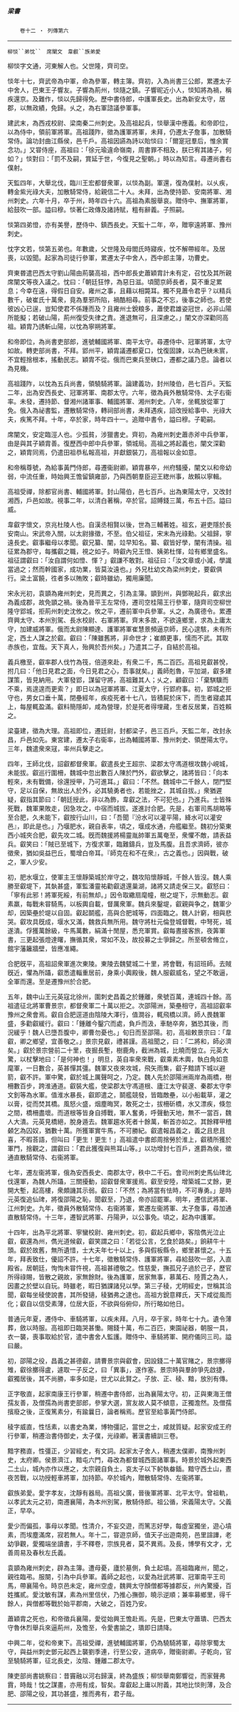 

##### 梁書
　　`卷十二 ‧ 列傳第六`

* * *

`柳惔``弟忱``　席闡文　韋叡``族弟愛`

柳惔字文通，河東解人也。父世隆，齊司空。

惔年十七，齊武帝為中軍，命為參軍，轉主簿。齊初，入為尚書三公郎，累遷太子中舍人，巴東王子響友。子響為荊州，惔隨之鎮。子響昵近小人，惔知將為禍，稱疾還京。及難作，惔以先歸得免。歷中書侍郎，中護軍長史。出為新安太守，居郡，以無政績，免歸。乆之，為右軍諮議參軍事。

建武末，為西戎校尉、梁南秦二州刺史。及高祖起兵，惔舉漢中應義。和帝即位，以為侍中，領前軍將軍。高祖踐阼，徵為護軍將軍，未拜，仍遷太子詹事，加散騎常侍。論功封曲江縣侯，邑千戶。高祖因讌為詩以貽惔曰：「爾寔冠羣后，惟余實念功。」又甞侍座，高祖曰：「徐元瑜違命嶺南，周書罪不相及，朕已宥其諸子，何如？」惔對曰：「罰不及嗣，賞延于世，今復見之聖朝。」時以為知言。尋遷尚書右僕射。

天監四年，大舉北伐，臨川王宏都督衆軍，以惔為副。軍還，復為僕射。以乆疾，轉金紫光祿大夫，加散騎常侍，給親信二十人。未拜，出為使持節、安南將軍、湘州刺史。六年十月，卒于州，時年四十六。高祖為素服舉哀。贈侍中、撫軍將軍，給鼓吹一部。謚曰穆。惔著仁政傳及諸詩賦，粗有辭義。子照嗣。

惔第四弟憕，亦有美譽，歷侍中、鎮西長史。天監十二年，卒，贈寧遠將軍、豫州刺史。

忱字文若，惔第五弟也。年數歲，父世隆及母閻氏時寢疾，忱不解帶經年。及居喪，以毀聞。起家為司徒行參軍，累遷太子中舍人，西中郎主簿，功曹史。

齊東昬遣巴西太守劉山陽由荊襲高祖，西中郎長史蕭穎胄計未有定，召忱及其所親席闡文等夜入議之。忱曰：「朝廷狂悖，為惡日滋。頃聞京師長者，莫不重足累息；今幸在遠，得假日自安。雍州之事，且藉以相斃耳。獨不見蕭令君乎？以精兵數千，破崔氏十萬衆，竟為羣邪所陷，禍酷相尋。前事之不忘，後事之師也。若使彼凶心已逞，豈知使君不係踵而及？且雍州士銳粮多，蕭使君雄姿冠世，必非山陽所能擬；若破山陽，荊州復受失律之責。進退無可，且深慮之。」闡文亦深勸同高祖。穎胄乃誘斬山陽，以忱為寧朔將軍。

和帝即位，為尚書吏部郎，進號輔國將軍、南平太守。尋遷侍中、冠軍將軍，太守如故。轉吏部尚書，不拜。郢州平，穎胄議遷都夏口，忱復固諫，以為巴硤未賔，不宜輕捨根本，搖動民志。穎胄不從。俄而巴東兵至硤口，遷都之議乃息。論者以為見機。

高祖踐阼，以忱為五兵尚書，領驍騎將軍。論建義功，封州陵伯，邑七百戶。天監二年，出為安西長史、冠軍將軍、南郡太守。六年，徵為員外散騎常侍、太子右衞率。未發，遷持節、督湘州諸軍事、輔國將軍、湘州刺史。八年，坐輒放從軍丁免。俄入為祕書監，遷散騎常侍，轉祠部尚書，未拜遇疾，詔改授給事中、光祿大夫，疾篤不拜。十年，卒於家，時年四十一。追贈中書令，謚曰穆。子範嗣。

席闡文，安定臨涇人也。少孤貧，涉獵書史。齊初，為雍州刺史蕭赤斧中兵參軍，由是與其子穎胄善。復歷西中郎中兵參軍，領城局。高祖之將起義也，闡文深勸之，穎胄同焉，仍遣田祖恭私報高祖，并獻銀裝刀，高祖報以金如意。

和帝稱尊號，為給事黃門侍郎，尋遷衞尉卿。穎胄暴卒，州府騷擾，闡文以和帝幼弱，中流任重，時始興王憺留鎮雍部，乃與西朝羣臣迎王緫州事，故賴以寧輯。

高祖受禪，除都官尚書、輔國將軍。封山陽伯，邑七百戶。出為東陽太守，又改封湘西，戶邑如故。視事二年，以清白著稱，卒於官。詔賻錢三萬，布五十匹。謚曰威。

韋叡字懷文，京兆杜陵人也。自漢丞相賢以後，世為三輔著姓。祖玄，避吏隱於長安南山。宋武帝入關，以太尉掾徵，不至。伯父祖征，宋末為光祿勳。父祖歸，寧遠長史。叡事繼母以孝聞。叡兄纂、闡，竝早知名。纂、叡皆好學，闡有清操。祖征累為郡守，每攜叡之職，視之如子。時叡內兄王憕、姨弟杜惲，竝有鄉里盛名。祖征謂叡曰：「汝自謂何如憕、惲？」叡謙不敢對。祖征曰：「汝文章或小減，學識當過之；然而幹國家，成功業，皆莫汝遠也。」外兄杜幼文為梁州刺史，要叡俱行。梁土富饒，徃者多以賄敗；叡時雖幼，獨用廉聞。

宋永光初，袁顗為雍州刺史，見而異之，引為主簿。顗到州，與鄧琬起兵，叡求出為義成郡，故免顗之禍。後為晉平王左常侍，遷司空桂陽王行參軍，隨齊司空柳世隆守郢城，拒荊州刺史沈攸之。攸之平，遷前軍中兵參軍。乆之，為廣德令。累遷齊興太守、本州別駕、長水校尉、右軍將軍。齊末多故，不欲遠鄉里，求為上庸太守，加建威將軍。俄而太尉陳顯達、護軍將軍崔慧景頻逼京師，民心遑駭，未有所定，西土人謀之於叡。叡曰：「陳雖舊將，非命世才；崔頗更事，懦而不武。其取赤族也，宜哉。天下真人，殆興於吾州矣。」乃遣其二子，自結於高祖。

義兵檄至，叡率郡人伐竹為筏，倍道來赴，有衆二千，馬二百匹。高祖見叡甚悅，拊几曰：「他日見君之面，今日見君之心，吾事就矣。」義師剋魯，平加湖，叡多建謀策，皆見納用。大軍發郢，謀留守將，高祖難其人；乆之，顧叡曰：「棄騏驥而不乘，焉遑遑而更索？」即日以為冠軍將軍、江夏太守，行郢府事。初，郢城之拒守也，男女口垂十萬，閉壘經年，疾疫死者十七八，皆積屍於床下，而生者寢處其上，每屋輒盈滿。叡料簡隱卹，咸為營理，於是死者得埋藏，生者反居業，百姓賴之。

梁臺建，徵為大理。高祖即位，遷廷尉，封都梁子，邑三百戶。天監二年，改封永昌，戶邑如先。東宮建，遷太子右衞率，出為輔國將軍、豫州刺史、領歷陽太守。三年，魏遣衆來冦，率州兵擊走之。

四年，王師北伐，詔叡都督衆軍。叡遣長史王超宗、梁郡太守馮道根攻魏小峴城，未能拔。叡巡行圍柵，魏城中忽出數百人陳於門外，叡欲擊之，諸將皆曰：「向本輕來，未有戰備，徐還授甲，乃可進耳。」叡曰：「不然。魏城中二千餘人，閉門堅守，足以自保，無故出人於外，必其驍勇者也，若能挫之，其城自拔。」衆猶遲疑，叡指其節曰：「朝廷授此，非以為飾，韋叡之法，不可犯也。」乃進兵。士皆殊死戰，魏軍果敗走，因急攻之，中宿而城拔。遂進討合肥。先是，右軍司馬胡略等至合肥，久未能下，叡按行山川，曰：「吾聞『汾水可以灌平陽，絳水可以灌安邑』，即此是也。」乃堰肥水，親自表率，頃之，堰成水通，舟艦繼至。魏初分築東西小城夾合肥，叡先攻二城。旣而魏援將楊靈胤帥軍五萬奄至，衆懼不敵，請表益兵。叡笑曰：「賊已至城下，方復求軍，臨難鑄兵，豈及馬腹。且吾求濟師，彼亦徵衆，猶如吳益巴丘，蜀增白帝耳。『師克在和不在衆』，古之義也。」因與戰，破之，軍人少安。

初，肥水堰立，使軍主王懷靜築城於岸守之，魏攻陷懷靜城，千餘人皆沒。魏人乘勝至叡堤下，其埶甚盛，軍監潘靈祐勸叡退還巢湖，諸將又請走保三叉。叡怒曰：「寧有此邪！將軍死綏，有前無却。」因令取繖扇麾幢，樹之堤下，示無動志。叡素羸，每戰未甞騎馬，以板輿自載，督厲衆軍。魏兵來鑿堤，叡親與争之，魏軍少却，因築壘於堤以自固。叡起鬬艦，高與合肥城等，四面臨之。魏人計窮，相與悲哭。叡攻具旣成，堰水又滿，魏救兵無所用。魏守將杜元倫登城督戰，中弩死，城遂潰。俘獲萬餘級，牛馬萬數，絹滿十閒屋，悉充軍賞。叡每晝接客旅，夜筭軍書，三更起張燈達曙，撫循其衆，常如不及，故投募之士爭歸之。所至頓舍脩立，館宇藩籬牆壁，皆應准繩。

合肥旣平，高祖詔衆軍進次東陵。東陵去魏甓城二十里，將會戰，有詔班師。去賊旣近，懼為所躡，叡悉遣輜重居前，身乘小輿殿後，魏人服叡威名，望之不敢逼，全軍而還。至是遷豫州於合肥。

五年，魏中山王元英寇北徐州，圍刺史昌義之於鍾離，衆號百萬，連城四十餘。高祖遣征北將軍曹景宗，都督衆軍二十萬以拒之。次邵陽洲，築壘相守，高祖詔叡率豫州之衆會焉。叡自合肥逕道由陰陵大澤行，值澗谷，輒飛橋以濟。師人畏魏軍盛，多勸叡緩行。叡曰：「鍾離今鑿穴而處，負戶而汲，車馳卒奔，猶恐其後，而況緩乎！魏人已墮吾腹中，卿曹勿憂也。」旬日而至邵陽。初，高祖敕景宗曰：「韋叡，卿之鄉望，宜善敬之。」景宗見叡，禮甚謹。高祖聞之，曰：「二將和，師必濟矣。」叡於景宗營前二十里，夜掘長塹，樹鹿角，截洲為城，比曉而營立。元英大驚，以杖擊地曰：「是何神也！」明旦，英自率衆來戰，叡乘素木輿，執白角如意麾軍，一日數合，英甚憚其彊。魏軍又夜來攻城，飛矢雨集，叡子黯請下城以避箭，叡不許。軍中驚，叡於城上厲聲呵之，乃定。魏人先於邵陽洲兩岸為兩橋，樹柵數百步，跨淮通道。叡裝大艦，使梁郡太守馮道根、廬江太守裴邃、秦郡太守李文釗等為水軍。值淮水暴長，叡即遣之，鬬艦競發，皆臨敵壘，以小船載草，灌之以膏，從而焚其橋。風怒火盛，烟塵晦冥，敢死之士，拔柵斫橋，水又漂疾，倏忽之間，橋柵盡壞。而道根等皆身自搏戰，軍人奮勇，呼聲動天地，無不一當百，魏人大潰。元英見橋絕，脫身遁去。魏軍趨水死者十餘萬，斬首亦如之。其餘釋甲稽顙乞為囚奴，猶數十萬。所獲軍實牛馬，不可勝紀。叡遣報昌義之，義之且悲且喜，不暇荅語，但叫曰「更生！更生！」高祖遣中書郎周捨勞於淮上，叡積所獲於軍門，捨觀之，謂叡曰：「君此獲復與熊耳山等。」以功增封七百戶，進爵為侯，徵通直散騎常侍、右衞將軍。

七年，遷左衞將軍，俄為安西長史、南郡太守，秩中二千石。會司州刺史馬仙琕北伐還軍，為魏人所躡，三關擾動，詔叡督衆軍援焉。叡至安陸，增築城二丈餘，更開大塹，起高樓，衆頗譏其示弱。叡曰：「不然；為將當有怯時，不可專勇。」是時元英復追仙琕，將復邵陽之恥，聞叡至，乃退，帝亦詔罷軍。明年，遷信武將軍、江州刺史。九年，徵員外散騎常侍、右衞將軍，累遷左衞將軍、太子詹事，尋加通直散騎常侍。十三年，遷智武將軍、丹陽尹，以公事免。頃之，起為中護軍。

十四年，出為平北將軍、寧蠻校尉、雍州刺史。初，叡起兵鄉中，客陰儁光泣止叡，叡還為州，儁光道候叡，叡笑謂之曰：「若從公言，乞食於路矣。」餉耕牛十頭。叡於故舊，無所遺惜，士大夫年七十以上，多與假板縣令，鄉里甚懷之。十五年，拜表致仕，優詔不許。十七年，徵散騎常侍、護軍將軍，尋給鼓吹一部，入直殿省。居朝廷，恂恂未甞忤視，高祖甚禮敬之。性慈愛，撫孤兄子過於己子，歷官所得祿賜，皆散之親故，家無餘財。後為護軍，居家無事，慕萬石、陸賈之為人，因畫之於壁以自玩。時雖老，暇日猶課諸兒以學。第三子稜，尤明經史，世稱其洽聞，叡每坐稜使說書，其所發擿，稜猶弗之逮也。高祖方銳意釋氏，天下咸從風而化；叡自以信受素薄，位居大臣，不欲與俗俯仰，所行略如他日。

普通元年夏，遷侍中、車騎將軍，以疾未拜。八月，卒于家，時年七十九。遺令薄葬，斂以時服。高祖即日臨哭甚慟。賜錢十萬，布二百匹，東園祕器，朝服一具，衣一襲，喪事取給於官，遣中書舍人監護。贈侍中、車騎將軍、開府儀同三司。謚曰嚴。

初，邵陽之役，昌義之甚德叡，請曹景宗與叡會，因設錢二十萬官賭之，景宗擲得雉，叡徐擲得盧，遽取一子反之，曰「異事」，遂作塞。景宗時與羣帥爭先啟捷，叡獨居後，其不尚勝，率多如是，世尤以此賢之。子放、正、稜、黯，放別有傳。

正字敬直，起家南康王行參軍，稍遷中書侍郎，出為襄陽太守。初，正與東海王僧孺友善，及僧孺為尚書吏部郎，參掌大選，賔友故人莫不傾意，正獨澹然。及僧孺擯廢之後，正復篤素分，有踰曩日，論者稱焉。歷官至給事黃門侍郎。

稜字威直，性恬素，以書史為業，博物彊記，當世之士，咸就質疑。起家安成王府行參軍，稍遷治書侍御史，太子僕，光祿卿。著漢書續訓三卷。

黯字務直，性彊正，少習經史，有文詞。起家太子舍人，稍遷太僕卿，南豫州刺史，太府卿。侯景濟江，黯屯六門，尋改為都督城西面諸軍事。時景於城外起東西二土山，城內亦作以應之，太宗親自負土，哀太子以下躬執畚鍤。黯守西土山，晝夜苦戰，以功授輕車將軍，加持節。卒於城內，贈散騎常侍、左衞將軍。

叡族弟愛。愛字孝友，沈靜有器局。高祖父廣，晉後軍將軍、北平太守。曾祖軌，以孝武太元之初，南遷襄陽，為本州別駕，散騎侍郎。祖公循，宋義陽太守。父義正，早卒。

愛少而偏孤，事母以孝聞。性清介，不妄交遊，而篤志好學，每虛室獨坐，遊心墳素，而埃塵滿席，寂若無人。年十二，甞遊京師，值天子出遊南苑，邑里諠譁，老幼爭觀，愛獨端坐讀書，手不釋卷，宗族見者，莫不異焉。及長，博學有文才，尤善周易及春秋左氏義。

袁顗為雍州刺史，辟為主簿。遭母憂，廬於墓側，負土起墳。高祖臨雍州，聞之，親徃臨弔。服闋，引為中兵參軍。義師之起也，以愛為壯武將軍、冠軍南平王司馬，帶襄陽令。時京邑未定，雍州空虛，魏興太守顏僧都等據郡反，州內驚擾，百姓攜貳。愛沈敏有謀，素為州里信伏，乃推心撫御，曉示逆順；兼率募鄉里，得千餘人，與僧都等戰於始平郡南，大破之，百姓乃安。

蕭穎胄之死也，和帝徵兵襄陽，愛從始興王憺赴焉。先是，巴東太守蕭璝、巴西太守魯休烈舉兵來逼荊州，及憺至，令愛書諭之，璝即日請降。

中興二年，從和帝東下。高祖受禪，進號輔國將軍，仍為驍騎將軍，尋除寧蜀太守，與益州刺史鄧元起西上襲劉季連，行至公安，道病卒，贈衞尉卿。子乾向，官至驍騎將軍，征北長史，汝陰、鍾離二郡太守。

陳吏部尚書姚察曰：昔竇融以河右歸漢，終為盛族；柳惔舉南鄭響從，而家聲弗霣，時哉！忱之謀畫，亦用有成，智矣。韋叡起上庸以附義，其地比惔則薄，及合肥、邵陽之役，其功甚盛，推而弗有，君子哉。

* * *

